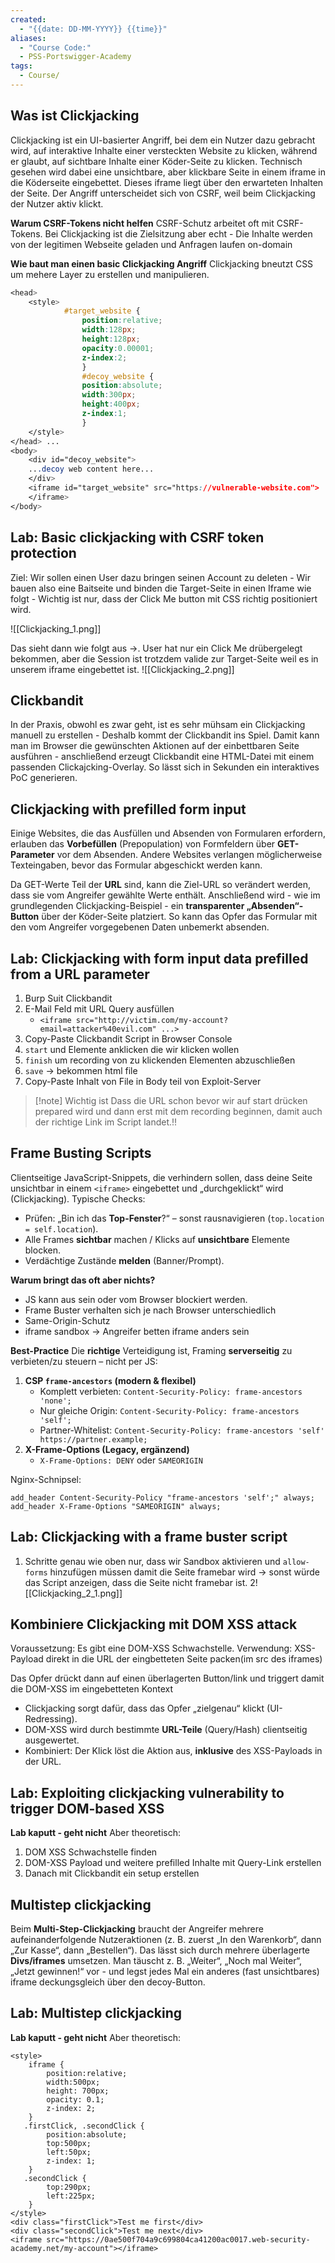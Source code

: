 ```yaml
---
created:
  - "{{date: DD-MM-YYYY}} {{time}}"
aliases:
  - "Course Code:"
  - PSS-Portswigger-Academy
tags:
  - Course/
---
```

## Was ist Clickjacking
Clickjacking ist ein UI-basierter Angriff, bei dem ein Nutzer dazu gebracht wird, auf interaktive Inhalte einer versteckten Website zu klicken, während er glaubt, auf sichtbare Inhalte einer Köder-Seite zu klicken.
Technisch gesehen wird dabei eine unsichtbare, aber klickbare Seite in einem iframe in die Köderseite eingebettet. Dieses iframe liegt über den erwarteten Inhalten der Seite.
Der Angriff unterscheidet sich von CSRF, weil beim Clickjacking der Nutzer aktiv klickt.

**Warum CSRF-Tokens nicht helfen**
CSRF-Schutz arbeitet oft mit CSRF-Tokens. Bei Clickjacking ist die Zielsitzung aber echt - Die Inhalte werden von der legitimen Webseite geladen und Anfragen laufen on-domain

**Wie baut man einen basic Clickjacking Angriff**
Clickjacking bneutzt CSS um mehere Layer zu erstellen und manipulieren.

```css
<head>
	<style>
			#target_website { 
				position:relative;
				width:128px;
				height:128px;
				opacity:0.00001;
				z-index:2; 
				} 
				#decoy_website { 
				position:absolute; 
				width:300px; 
				height:400px; 
				z-index:1; 
				} 
	</style> 
</head> ... 
<body> 
	<div id="decoy_website"> 
	...decoy web content here... 
	</div> 
	<iframe id="target_website" src="https://vulnerable-website.com"> 
	</iframe> 
</body>
```

## Lab: Basic clickjacking with CSRF token protection

Ziel: Wir sollen einen User dazu bringen seinen Account zu deleten - Wir bauen also eine Baitseite und binden die Target-Seite in einen Iframe wie folgt - Wichtig ist nur, dass der Click Me button mit CSS richtig positioniert wird.

![[Clickjacking_1.png]]

Das sieht dann wie folgt aus ->. User hat nur ein Click Me drübergelegt bekommen, aber die Session ist trotzdem valide zur Target-Seite weil es in unserem iframe eingebettet ist.
![[Clickjacking_2.png]]

## Clickbandit
In der Praxis, obwohl es zwar geht, ist es sehr mühsam ein Clickjacking manuell zu erstellen - Deshalb kommt der Clickbandit ins Spiel. Damit kann man im Browser die gewünschten Aktionen auf der einbettbaren Seite ausführen - anschließend erzeugt Clickbandit eine HTML-Datei mit einem passenden Clickajcking-Overlay. So lässt sich in Sekunden ein interaktives PoC generieren.

## Clickjacking with prefilled form input

Einige Websites, die das Ausfüllen und Absenden von Formularen erfordern, erlauben das **Vorbefüllen** (Prepopulation) von Formfeldern über **GET-Parameter** vor dem Absenden. Andere Websites verlangen möglicherweise Texteingaben, bevor das Formular abgeschickt werden kann. 

Da GET-Werte Teil der **URL** sind, kann die Ziel-URL so verändert werden, dass sie vom Angreifer gewählte Werte enthält. Anschließend wird - wie im grundlegenden Clickjacking-Beispiel - ein **transparenter „Absenden“-Button** über der Köder-Seite platziert. So kann das Opfer das Formular mit den vom Angreifer vorgegebenen Daten unbemerkt absenden.

## Lab: Clickjacking with form input data prefilled from a URL parameter

1. Burp Suit Clickbandit
2. E-Mail Feld mit URL Query ausfüllen 
	- `<iframe src="http://victim.com/my-account?email=attacker%40evil.com" ...>`
3. Copy-Paste Clickbandit Script in Browser Console
4. `start` und Elemente anklicken die wir klicken wollen
5. `finish` um recording von zu klickenden Elementen abzuschließen
6. `save` -> bekommen html file
7. Copy-Paste Inhalt von File in Body teil von Exploit-Server

> [!note] Wichtig ist 
> Dass die URL schon bevor wir auf start drücken prepared wird und dann erst mit dem recording beginnen, damit auch der richtige Link im Script landet.!!


## Frame Busting Scripts

Clientseitige JavaScript-Snippets, die verhindern sollen, dass deine Seite unsichtbar in einem `<iframe>` eingebettet und „durchgeklickt“ wird (Clickjacking). Typische Checks:

- Prüfen: „Bin ich das **Top-Fenster**?“ – sonst rausnavigieren (`top.location = self.location`).
- Alle Frames **sichtbar** machen / Klicks auf **unsichtbare** Elemente blocken.
- Verdächtige Zustände **melden** (Banner/Prompt).

**Warum bringt das oft aber nichts?**
- JS kann aus sein oder vom Browser blockiert werden.
- Frame Buster verhalten sich je nach Browser unterschiedlich
- Same-Origin-Schutz
- iframe sandbox -> Angreifer betten iframe anders sein

**Best-Practice**
Die **richtige** Verteidigung ist, Framing **serverseitig** zu verbieten/zu steuern – nicht per JS:
1. **CSP `frame-ancestors` (modern & flexibel)**
    - Komplett verbieten:
        `Content-Security-Policy: frame-ancestors 'none';`
    - Nur gleiche Origin:
        `Content-Security-Policy: frame-ancestors 'self';`
    - Partner-Whitelist:
        `Content-Security-Policy: frame-ancestors 'self' https://partner.example;`
2. **X-Frame-Options (Legacy, ergänzend)**
    - `X-Frame-Options: DENY` oder `SAMEORIGIN`

Nginx-Schnipsel:
```nginx
add_header Content-Security-Policy "frame-ancestors 'self';" always;
add_header X-Frame-Options "SAMEORIGIN" always;
```


## Lab: Clickjacking with a frame buster script

1. Schritte genau wie oben nur, dass wir Sandbox aktivieren und `allow-forms` hinzufügen müssen damit die Seite framebar wird -> sonst würde das Script anzeigen, dass die Seite nicht framebar ist. 
2![[Clickjacking_2_1.png]]


## Kombiniere Clickjacking mit DOM XSS attack
Voraussetzung: Es gibt eine DOM-XSS Schwachstelle.
Verwendung: XSS-Payload direkt in die URL der eingbetteten Seite packen(im src des iframes)

Das Opfer drückt dann auf einen überlagerten Button/link und triggert damit die DOM-XSS im eingebetteten Kontext
- Clickjacking sorgt dafür, dass das Opfer „zielgenau“ klickt (UI-Redressing).
- DOM-XSS wird durch bestimmte **URL-Teile** (Query/Hash) clientseitig ausgewertet.
- Kombiniert: Der Klick löst die Aktion aus, **inklusive** des XSS-Payloads in der URL.

## Lab: Exploiting clickjacking vulnerability to trigger DOM-based XSS

**Lab kaputt - geht nicht**
Aber theoretisch:
1. DOM XSS Schwachstelle finden
2. DOM-XSS Payload und weitere prefilled Inhalte mit Query-Link erstellen
3. Danach mit Clickbandit ein setup erstellen



## Multistep clickjacking

Beim **Multi-Step-Clickjacking** braucht der Angreifer mehrere aufeinanderfolgende Nutzeraktionen (z. B. zuerst „In den Warenkorb“, dann „Zur Kasse“, dann „Bestellen“). Das lässt sich durch mehrere überlagerte **Divs/iframes** umsetzen. Man täuscht z. B. „Weiter“, „Noch mal Weiter“, „Jetzt gewinnen!“ vor - und legst jedes Mal ein anderes (fast unsichtbares) iframe deckungsgleich über den decoy-Button.


## Lab: Multistep clickjacking

**Lab kaputt - geht nicht**
Aber theoretisch:
```
<style>
	iframe {
		position:relative;
		width:500px;
		height: 700px;
		opacity: 0.1;
		z-index: 2;
	}
   .firstClick, .secondClick {
		position:absolute;
		top:500px;
		left:50px;
		z-index: 1;
	}
   .secondClick {
		top:290px;
		left:225px;
	}
</style>
<div class="firstClick">Test me first</div>
<div class="secondClick">Test me next</div>
<iframe src="https://0ae500f704a9c699804ca41200ac0017.web-security-academy.net/my-account"></iframe>
```